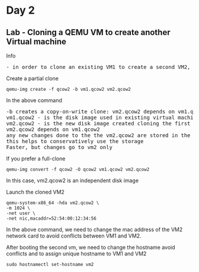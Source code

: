 # Day 2

## Lab - Cloning a QEMU VM to create another Virtual machine

Info
<pre>
- in order to clone an existing VM1 to create a second VM2, we need to copy the disk image
</pre>

Create a partial clone
```
qemu-img create -f qcow2 -b vm1.qcow2 vm2.qcow2
```

In the above command
<pre>
-b creates a copy-on-write clone: vm2.qcow2 depends on vm1.qcow2
vm1.qcow2 - is the disk image used in existing virtual machine 1
vm2.qcow2 - is the new disk image created cloning the first virtual machine's disk image
vm2.qcow2 depends on vm1.qcow2
any new changes done to the the vm2.qcow2 are stored in the vm2.qcow2, all existing changes are used read-only from vm1.qcows
this helps to conservatively use the storage
Faster, but changes go to vm2 only
</pre>

If you prefer a full-clone
```
qemu-img convert -f qcow2 -O qcow2 vm1.qcow2 vm2.qcow2
```
In this case, vm2.qcow2 is an independent disk image 

Launch the cloned VM2
```
qemu-system-x86_64 -hda vm2.qcow2 \
-m 1024 \
-net user \
-net nic,macaddr=52:54:00:12:34:56 
```

In the above command, we need to change the mac address of the VM2 network card to avoid conflicts between VM1 and VM2.

After booting the second vm, we need to change the hostname avoid conflicts and to assign unique hostname to VM1 and VM2
```
sudo hostnamectl set-hostname vm2
```

